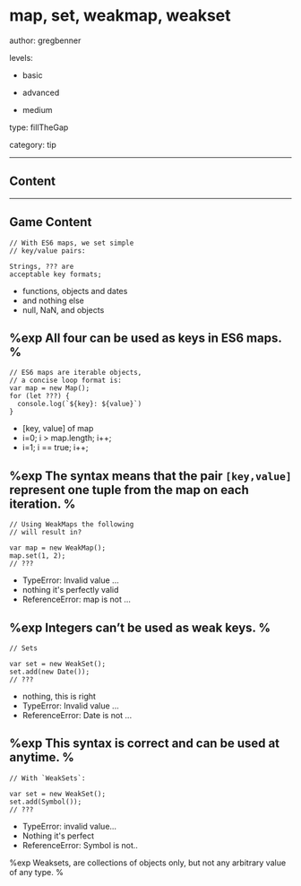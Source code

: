 # map, set, weakmap, weakset
author: gregbenner

levels:

  - basic

  - advanced

  - medium

type: fillTheGap

category: tip

---
## Content



---
## Game Content

```
// With ES6 maps, we set simple
// key/value pairs:

Strings, ??? are
acceptable key formats;

```

* functions, objects and dates
* and nothing else
* null, NaN, and objects

%exp
All four can be used as keys in ES6 maps.
%
---

```
// ES6 maps are iterable objects,
// a concise loop format is:
var map = new Map();
for (let ???) {
  console.log(`${key}: ${value}`)
}
```
* [key, value] of map
* i=0; i > map.length; i++;
* i=1; i == true; i++;

%exp
The syntax means that the pair `[key,value]`
represent one tuple from the map on each
iteration.
%
---

```
// Using WeakMaps the following
// will result in?

var map = new WeakMap();
map.set(1, 2);
// ???
```

* TypeError: Invalid value ...
* nothing it's perfectly valid
* ReferenceError: map is not ...

%exp
Integers can’t be used as weak keys.
%
---

```
// Sets

var set = new WeakSet();
set.add(new Date());
// ???

```

* nothing, this is right
* TypeError: Invalid value ...
* ReferenceError: Date is not ...

%exp
This syntax is correct and can be used
at anytime.
%
---
```
// With `WeakSets`:

var set = new WeakSet();
set.add(Symbol());
// ???
```

* TypeError: invalid value...
* Nothing it's perfect
* ReferenceError: Symbol is not..

%exp
Weaksets, are collections of objects only,
but not any arbitrary value of any type.
%

